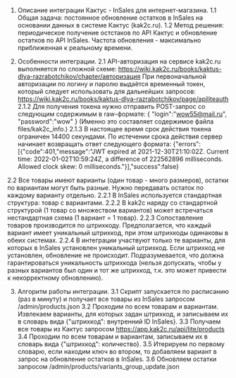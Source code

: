 1. Описание интеграции Кактус - InSales для интернет-магазина. 
1.1 Общая задача: постоянное обновление остатков в InSales на основании данных в системе Кактус (kak2c.ru).
1.2 Метод решения: периодическое получение остстаков по API Кактус и обновление остатков по API InSales. Частота обновления - максимально приближенная к реальному времени.

2. Особенности интеграции. 
2.1 API-авторизация на сервисе kak2c.ru выполняется по сложной схеме: https://wiki.kak2c.ru/books/kaktus-dlya-razrabotchikov/chapter/авторизация
При первоначальной авторизации по логину и паролю выдаётся временный токен, который следует использовать для дальнейших запросов:
https://wiki.kak2c.ru/books/kaktus-dlya-razrabotchikov/page/apiliteauth
2.1.2 Для получения токена нужно отправить POST-запрос со следующим содержимым в raw-формате:
{
"login":"wow55@mail.ru",
"password":"wow"
}
(Именно это составляет содержимое файла files/kak2c_info.)
2.1.3 В настоящее время срок действия токена ограничен 14400 секундами. По истечении срока действия сервер начинает возвращать ответ следующего формата:
{"errors":[{"code":401,"message":"JWT expired at 2021-12-30T21:10:02Z. Current time: 2022-01-02T10:59:24Z, a difference of 222562896 milliseconds.  Allowed clock skew: 0 milliseconds."}],"success":false}

2.2 Все товары имеют варианты (один товар - много размеров), остатки по вариантам могут быть разные. Нужно передавать остаток по каждому варианту отдельно. 
2.2.1 В InSales используется стандартная структура: товар с вариантами.
2.2.2 В kak2c наряду со стандартной структурой (1 товар со множеством вариантов) может встречаться нестандартная схема (1 вариант = 1 товар). 
2.2.3 Сопоставление товаров производится по штрихкоду. Предполагается, что каждый вариант имеет уникальный штрихкод, при этом штрихкоды одинаковы в обеих системах. 
2.2.4 В интеграции участвуют только те варианты, для которых в InSales установлен уникальный штрихкод. Если штрихкод не установлен, обновление не происходит. Подразумевается, что должна гарантироваться уникальность штрихкода (нельзя допускать, чтобы у разных вариантов был один и тот же штрихкод, т.к. это может привести к некорректному обновлению).

3. Алгоритм работы интеграции.
3.1 Скрипт запускается по расписанию (раз в минуту) и получает все товары из InSales запросом /admin/products.json
3.2 Проходим по всем товарам и вариантам. Извлекаем варианты, для которых задан штрихкод, и записываем их в словарь вида {"штрихкод": внутренний ID InSales}.
3.3 Получаем все товары из Кактус запросом https://app.kak2c.ru/api/lite/products
3.4 Проходим по всем товарам и вариантам, записываем их в словарь вида {"штрихкод": количество}.
3.5 Итерируем по первому словарю, если находим ключ во втором, то добавляем вариант в запрос на обновление остатков в InSales.
3.6 Обновляем остатки запросом /admin/products/variants_group_update.json
